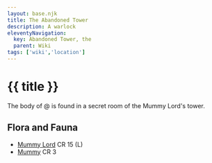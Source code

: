 ```yaml
---
layout: base.njk
title: The Abandoned Tower
description: A warlock
eleventyNavigation:
  key: Abandoned Tower, the
  parent: Wiki
tags: ['wiki','location']    
---
```


# {{ title }}

The body of @[](tcwempxmfs) is found in a secret room of the Mummy Lord's tower.  

## Flora and Fauna

* [Mummy Lord](https://www.dndbeyond.com/monsters/16962-mummy-lord) CR 15 (L)
* [Mummy](https://www.dndbeyond.com/monsters/16961-mummy) CR 3
